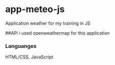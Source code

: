 # app-meteo-js
Application weather for my training in JS

##APi
i used openweathermap for this application

### Languanges
HTML/CSS, JavaScript
